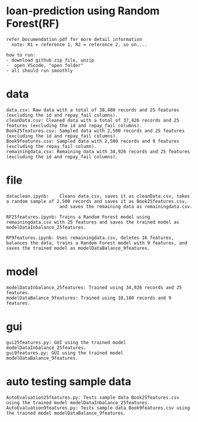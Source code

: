 # loan-prediction using Random Forest(RF)
    refer Documendation.pdf for more detail information
      note: R1 = reference 1, R2 = reference 2, so on....
      
    how to run:
    - download github zip file, unzip
    -  open VScode, "open folder"
    - all should run smoothly

# data
    data.csv: Raw data with a total of 38,480 records and 25 features (excluding the id and repay_fail columns).
    cleanData.csv: Cleaned data with a total of 37,426 records and 25 features (excluding the id and repay_fail columns).
    Book25features.csv: Sampled data with 2,500 records and 25 features (excluding the id and repay_fail columns).
    Book9features.csv: Sampled data with 2,500 records and 9 features (excluding the repay_fail column).
    remainingdata.csv: Remaining data with 34,926 records and 25 features (excluding the id and repay_fail columns).

# file
    dataclean.ipynb:    Cleans data.csv, saves it as cleanData.csv, takes a random sample of 2,500 records and saves it as Book25features.csv, 
                        and saves the remaining data as remainingdata.csv.
                        
    RF25features.ipynb: Trains a Random Forest model using remainingdata.csv with 25 features and saves the trained model as modelDataInbalance_25features.
    
    RF9features.ipynb: Uses remainingdata.csv, deletes 16 features, balances the data, trains a Random Forest model with 9 features, and saves the trained model as modelDataBalance_9features.

# model
    modelDataInbalance_25features: Trained using 34,926 records and 25 features.
    modelDataBalance_9features: Trained using 10,180 records and 9 features.

# gui 
    gui25features.py: GUI using the trained model modelDataInbalance_25features.
    gui9features.py: GUI using the trained model modelDataBalance_9features.

# auto testing sample data
    AutoEvaluation25features.py: Tests sample data Book25features.csv using the trained model modelDataInbalance_25features.
    AutoEvaluation9features.py: Tests sample data Book9features.csv using the trained model modelDataBalance_9features.





  
